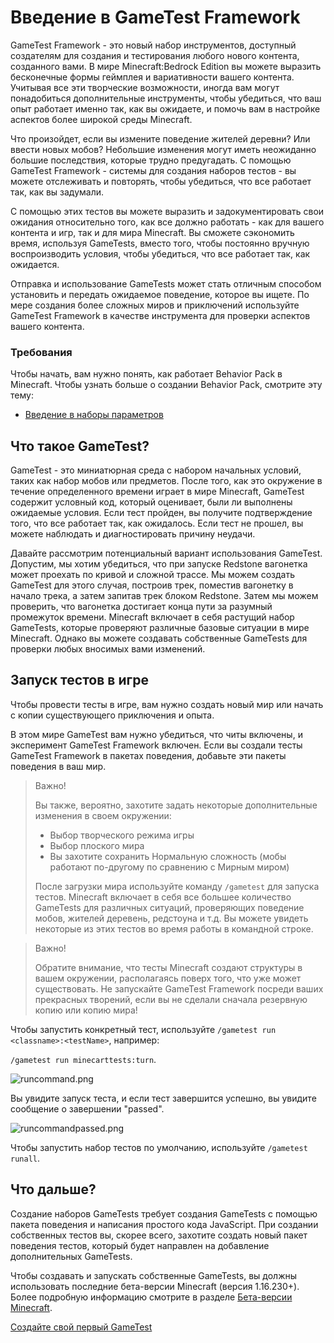 # Введение в GameTest Framework

GameTest Framework - это новый набор инструментов, доступный создателям для создания и тестирования любого нового
контента, созданного вами. В мире Minecraft:Bedrock Edition вы можете выразить бесконечные формы геймплея и
вариативности вашего контента. Учитывая все эти творческие возможности, иногда вам могут понадобиться дополнительные
инструменты, чтобы убедиться, что ваш опыт работает именно так, как вы ожидаете, и помочь вам в настройке аспектов более
широкой среды Minecraft.

Что произойдет, если вы измените поведение жителей деревни? Или ввести новых мобов? Небольшие изменения могут иметь
неожиданно большие последствия, которые трудно предугадать. С помощью GameTest Framework - системы для создания наборов
тестов - вы можете отслеживать и повторять, чтобы убедиться, что все работает так, как вы задумали.

С помощью этих тестов вы можете выразить и задокументировать свои ожидания относительно того, как все должно работать -
как для вашего контента и игр, так и для мира Minecraft. Вы сможете сэкономить время, используя GameTests, вместо того,
чтобы постоянно вручную воспроизводить условия, чтобы убедиться, что все работает так, как ожидается.

Отправка и использование GameTests может стать отличным способом установить и передать ожидаемое поведение, которое вы
ищете. По мере создания более сложных миров и приключений используйте GameTest Framework в качестве инструмента для
проверки аспектов вашего контента.

### Требования

Чтобы начать, вам нужно понять, как работает Behavior Pack в Minecraft. Чтобы узнать больше о создании Behavior Pack,
смотрите эту тему:

+ [Введение в наборы параметров](../Adding_Content/Introduction_to_Behavior_Packs.md)

## Что такое GameTest?

GameTest - это миниатюрная среда с набором начальных условий, таких как набор мобов или предметов. После того, как это
окружение в течение определенного времени играет в мире Minecraft, GameTest содержит условный код, который оценивает,
были ли выполнены ожидаемые условия. Если тест пройден, вы получите подтверждение того, что все работает так, как
ожидалось. Если тест не прошел, вы можете наблюдать и диагностировать причину неудачи.

Давайте рассмотрим потенциальный вариант использования GameTest. Допустим, мы хотим убедиться, что при запуске Redstone
вагонетка может проехать по кривой и сложной трассе. Мы можем создать GameTest для этого случая, построив трек, поместив
вагонетку в начало трека, а затем запитав трек блоком Redstone. Затем мы можем проверить, что вагонетка достигает конца
пути за разумный промежуток времени. Minecraft включает в себя растущий набор GameTests, которые проверяют различные
базовые ситуации в мире Minecraft. Однако вы можете создавать собственные GameTests для проверки любых вносимых вами
изменений.

## Запуск тестов в игре

Чтобы провести тесты в игре, вам нужно создать новый мир или начать с копии существующего приключения и опыта.

В этом мире GameTest вам нужно убедиться, что читы включены, и эксперимент GameTest Framework включен. Если вы создали
тесты GameTest Framework в пакетах поведения, добавьте эти пакеты поведения в ваш мир.


> Важно!
>
> Вы также, вероятно, захотите задать некоторые дополнительные изменения в своем окружении:
>
> * Выбор творческого режима игры
> * Выбор плоского мира
> * Вы захотите сохранить Нормальную сложность (мобы работают по-другому по сравнению с Мирным миром)
>
>
> После загрузки мира используйте команду `/gametest` для запуска тестов. Minecraft включает в себя все большее количество GameTests для различных ситуаций, проверяющих поведение мобов, жителей деревень, редстоуна и т.д. Вы можете увидеть некоторые из этих тестов во время работы в командной строке.


> Важно!
>
> Обратите внимание, что тесты Minecraft создают структуры в вашем окружении, располагаясь поверх того, что уже может существовать. Не запускайте GameTest Framework посреди ваших прекрасных творений, если вы не сделали сначала резервную копию или копию мира!


Чтобы запустить конкретный тест, используйте `/gametest run <classname>:<testName>`, например:

`/gametest run minecarttests:turn`.

![runcommand.png](https://docs.microsoft.com/ru-ru/minecraft/creator/documents/media/gametestgettingstarted/runcommand.png)

Вы увидите запуск теста, и если тест завершится успешно, вы увидите сообщение о завершении "passed".

![runcommandpassed.png](https://docs.microsoft.com/ru-ru/minecraft/creator/documents/media/gametestgettingstarted/runcommandpassed.png)

Чтобы запустить набор тестов по умолчанию, используйте `/gametest runall`.

## Что дальше?

Создание наборов GameTests требует создания GameTests с помощью пакета поведения и написания простого кода JavaScript.
При создании собственных тестов вы, скорее всего, захотите создать новый пакет поведения тестов, который будет направлен
на добавление дополнительных GameTests.

Чтобы создавать и запускать собственные GameTests, вы должны использовать последние бета-версии Minecraft (версия
1.16.230+). Более подробную информацию смотрите в разделе [Бета-версии Minecraft](https://aka.ms/mcbeta).

[Создайте свой первый GameTest](Build_your_first_GameTest.md)
